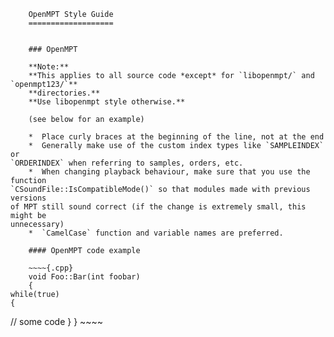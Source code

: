 		
		OpenMPT Style Guide
		===================
		
		
		### OpenMPT
		
		**Note:**
		**This applies to all source code *except* for `libopenmpt/` and `openmpt123/`**
		**directories.**
		**Use libopenmpt style otherwise.**
		
		(see below for an example)
		
        *  Place curly braces at the beginning of the line, not at the end
        *  Generally make use of the custom index types like `SAMPLEINDEX` or
    `ORDERINDEX` when referring to samples, orders, etc.
        *  When changing playback behaviour, make sure that you use the function
    `CSoundFile::IsCompatibleMode()` so that modules made with previous versions
    of MPT still sound correct (if the change is extremely small, this might be
    unnecessary)
        *  `CamelCase` function and variable names are preferred.
		
		#### OpenMPT code example
		
		~~~~{.cpp}
		void Foo::Bar(int foobar)
		{
    while(true)
    {
// some code
    }
		}
		~~~~
		
		